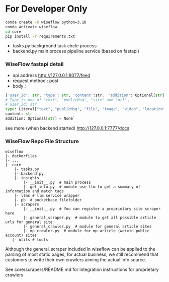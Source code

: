 # For Developer Only

```bash
conda create -n wiseflow python=3.10
conda activate wiseflow
cd core
pip install -r requirements.txt
```

- tasks.py background task circle process
- backend.py main process pipeline service (based on fastapi)

### WiseFlow fastapi detail

- api address http://127.0.0.1:8077/feed
- request method : post
- body :

```python
{'user_id': str, 'type': str, 'content':str， 'addition': Optional[str]}
# Type is one of "text", "publicMsg", "site" and "url"；
# user_id: str
type: Literal["text", "publicMsg", "file", "image", "video", "location", "chathistory", "site", "attachment", "url"]
content: str
addition: Optional[str] = None`
```

see more (when backend started) http://127.0.0.1:7777/docs 

### WiseFlow Repo File Structure

```
wiseflow
|- dockerfiles
|- ...
|- core
    |- tasks.py
    |- backend.py
    |- insights
        |- __init__.py  # main process
        |- get_info.py  # module use llm to get a summary of information and match tags
    |- llms # llm service wrapper
    |- pb  # pocketbase filefolder
    |- scrapers
        |- __init__.py  # You can register a proprietary site scraper here
        |- general_scraper.py  # module to get all possible article urls for general site 
        |- general_crawler.py  # module for general article sites
        |- mp_crawler.py  # module for mp article (weixin public account) sites
   |- utils # tools
```

Although the general_scraper included in wiseflow can be applied to the parsing of most static pages, for actual business, we still recommend that customers to write their own crawlers aiming the actual info source.

See core/scrapers/README.md for integration instructions for proprietary crawlers
